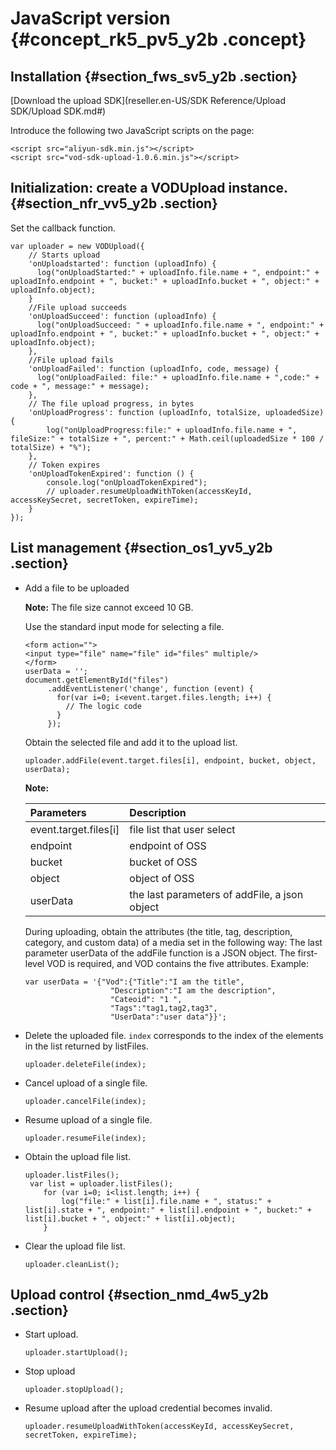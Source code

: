 # JavaScript version {#concept_rk5_pv5_y2b .concept}

## Installation {#section_fws_sv5_y2b .section}

[Download the upload SDK](reseller.en-US/SDK Reference/Upload SDK/Upload SDK.md#)

Introduce the following two JavaScript scripts on the page:

```
<script src="aliyun-sdk.min.js"></script>
<script src="vod-sdk-upload-1.0.6.min.js"></script>
```

## Initialization: create a VODUpload instance. {#section_nfr_vv5_y2b .section}

Set the callback function.

```
var uploader = new VODUpload({
    // Starts upload
    'onUploadstarted': function (uploadInfo) {
      log("onUploadStarted:" + uploadInfo.file.name + ", endpoint:" + uploadInfo.endpoint + ", bucket:" + uploadInfo.bucket + ", object:" + uploadInfo.object);
    }
    //File upload succeeds
    'onUploadSucceed': function (uploadInfo) {
      log("onUploadSucceed: " + uploadInfo.file.name + ", endpoint:" + uploadInfo.endpoint + ", bucket:" + uploadInfo.bucket + ", object:" + uploadInfo.object);
    },
    //File upload fails
    'onUploadFailed': function (uploadInfo, code, message) {
      log("onUploadFailed: file:" + uploadInfo.file.name + ",code:" + code + ", message:" + message);
    },
    // The file upload progress, in bytes
    'onUploadProgress': function (uploadInfo, totalSize, uploadedSize) {
        log("onUploadProgress:file:" + uploadInfo.file.name + ", fileSize:" + totalSize + ", percent:" + Math.ceil(uploadedSize * 100 / totalSize) + "%");
    },
    // Token expires
    'onUploadTokenExpired': function () {
        console.log("onUploadTokenExpired");
        // uploader.resumeUploadWithToken(accessKeyId, accessKeySecret, secretToken, expireTime);
    }
});
```

## List management {#section_os1_yv5_y2b .section}

-   Add a file to be uploaded

    **Note:** The file size cannot exceed 10 GB.

    Use the standard input mode for selecting a file.

    ```
    <form action="">
    <input type="file" name="file" id="files" multiple/>
    </form>
    userData = '';
    document.getElementById("files")
         .addEventListener('change', function (event) {
           for(var i=0; i<event.target.files.length; i++) {
             // The logic code
           }
         });
    ```

    Obtain the selected file and add it to the upload list.

    ```
    uploader.addFile(event.target.files[i], endpoint, bucket, object, userData);
    ```

    **Note:** 

    |Parameters|Description|
    |:---------|:----------|
    |event.target.files\[i\]|file list that user select|
    |endpoint|endpoint of OSS|
    |bucket|bucket of OSS|
    |object|object of OSS|
    |userData|the last parameters of addFile, a json object|

    During uploading, obtain the attributes \(the title, tag, description, category, and custom data\) of a media set in the following way: The last parameter userData of the addFile function is a JSON object. The first-level VOD is required, and VOD contains the five attributes. Example:

    ```
    var userData = '{"Vod":{"Title":"I am the title",
                       "Description":"I am the description",
                       "Cateoid": "1 ",
                       "Tags":"tag1,tag2,tag3",
                       "UserData":"user data"}}';
    ```

-   Delete the uploaded file. `index` corresponds to the index of the elements in the list returned by listFiles.

    ```
    uploader.deleteFile(index);
    ```

-   Cancel upload of a single file.

    ```
    uploader.cancelFile(index);
    ```

-   Resume upload of a single file.

    ```
    uploader.resumeFile(index);
    ```

-   Obtain the upload file list.

    ```
    uploader.listFiles();
     var list = uploader.listFiles();
        for (var i=0; i<list.length; i++) {
            log("file:" + list[i].file.name + ", status:" + list[i].state + ", endpoint:" + list[i].endpoint + ", bucket:" + list[i].bucket + ", object:" + list[i].object);
        }
    ```

-   Clear the upload file list.

    ```
    uploader.cleanList();
    ```


## Upload control {#section_nmd_4w5_y2b .section}

-   Start upload.

    ```
    uploader.startUpload();
    ```

-   Stop upload

    ```
    uploader.stopUpload();
    ```

-   Resume upload after the upload credential becomes invalid.

    ```
    uploader.resumeUploadWithToken(accessKeyId, accessKeySecret, secretToken, expireTime);
    ```



